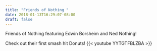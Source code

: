 ```yaml
---
title: "Friends of Nothing "
date: 2018-01-13T16:29:07-08:00
draft: false
---
```

Friends of Nothing featuring Edwin Borsheim and Ned Nothing!

Check out their first smash hit Donuts!
{{< youtube YYTGTFBLZBA >}}